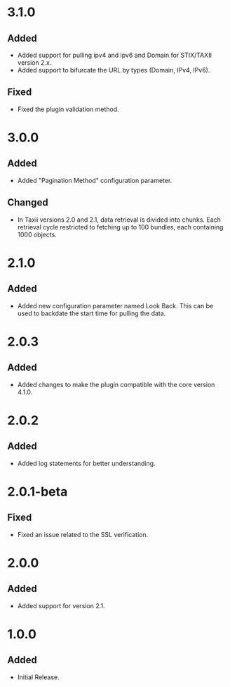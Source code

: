 # 3.1.0
## Added
- Added support for pulling ipv4 and ipv6 and Domain for STIX/TAXII version 2.x.
- Added support to bifurcate the URL by types (Domain, IPv4, IPv6).
## Fixed
- Fixed the plugin validation method.

# 3.0.0
## Added
- Added "Pagination Method" configuration parameter.
## Changed
- In Taxii versions 2.0 and 2.1, data retrieval is divided into chunks. Each retrieval cycle restricted to fetching up to 100 bundles, each containing 1000 objects.

# 2.1.0
## Added
- Added new configuration parameter named Look Back. This can be used to backdate the start time for pulling the data.

# 2.0.3
## Added
- Added changes to make the plugin compatible with the core version 4.1.0.

# 2.0.2
## Added
- Added log statements for better understanding.

# 2.0.1-beta
## Fixed
- Fixed an issue related to the SSL verification.

# 2.0.0
## Added
- Added support for version 2.1.

# 1.0.0
## Added
- Initial Release.